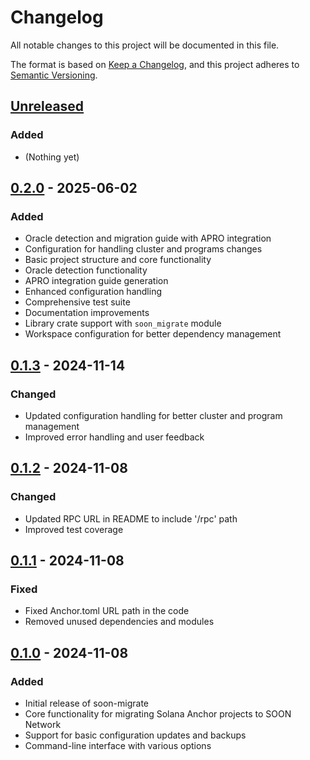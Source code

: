 # Changelog

All notable changes to this project will be documented in this file.

The format is based on [Keep a Changelog](https://keepachangelog.com/en/1.0.0/),
and this project adheres to [Semantic Versioning](https://semver.org/spec/v2.0.0.html).

## [Unreleased]

### Added

- (Nothing yet)

## [0.2.0] - 2025-06-02

### Added

- Oracle detection and migration guide with APRO integration
- Configuration for handling cluster and programs changes
- Basic project structure and core functionality
- Oracle detection functionality
- APRO integration guide generation
- Enhanced configuration handling
- Comprehensive test suite
- Documentation improvements
- Library crate support with `soon_migrate` module
- Workspace configuration for better dependency management

## [0.1.3] - 2024-11-14

### Changed

- Updated configuration handling for better cluster and program management
- Improved error handling and user feedback

## [0.1.2] - 2024-11-08

### Changed

- Updated RPC URL in README to include '/rpc' path
- Improved test coverage

## [0.1.1] - 2024-11-08

### Fixed

- Fixed Anchor.toml URL path in the code
- Removed unused dependencies and modules

## [0.1.0] - 2024-11-08

### Added

- Initial release of soon-migrate
- Core functionality for migrating Solana Anchor projects to SOON Network
- Support for basic configuration updates and backups
- Command-line interface with various options

[Unreleased]: https://github.com/akshatcoder-hash/soon-migrate/compare/v0.2.0...HEAD
[0.2.0]: https://github.com/akshatcoder-hash/soon-migrate/compare/v0.1.3...v0.2.0
[0.1.3]: https://github.com/akshatcoder-hash/soon-migrate/compare/v0.1.2...v0.1.3
[0.1.2]: https://github.com/akshatcoder-hash/soon-migrate/compare/v0.1.1...v0.1.2
[0.1.1]: https://github.com/akshatcoder-hash/soon-migrate/compare/v0.1.0...v0.1.1
[0.1.0]: https://github.com/akshatcoder-hash/soon-migrate/releases/tag/v0.1.0
